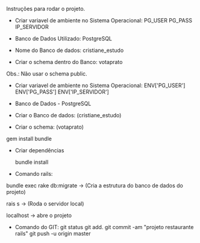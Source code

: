 Instruções para rodar o projeto.

- Criar variavel de ambiente no Sistema Operacional:
    PG_USER
    PG_PASS
    IP_SERVIDOR

- Banco de Dados Utilizado: 
    PostgreSQL 

- Nome do Banco de dados: 
    cristiane_estudo

- Criar o schema dentro do Banco: 
    votaprato

Obs.: Não usar o schema public.


- Criar variavel de ambiente no Sistema Operacional:
    ENV['PG_USER']
    ENV['PG_PASS']
    ENV['IP_SERVIDOR']

- Banco de Dados - PostgreSQL 
- Criar o Banco de dados: (cristiane_estudo)
- Criar o schema: (votaprato)


gem install bundle

- Criar dependências

    bundle install

- Comando rails:

bundle exec rake db:migrate -> (Cria a estrutura do banco de dados do projeto)

rais s -> (Roda o servidor local) 

localhost -> abre o projeto

- Comando do GIT:
git status
git add.
git commit -am "projeto restaurante rails"
git push -u origin master




